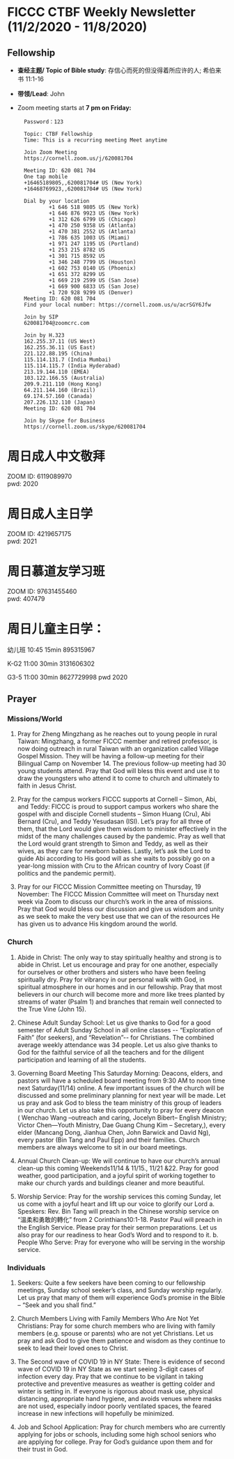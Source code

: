 
# FICCC CTBF Weekly Newsletter (11/2/2020 - 11/8/2020)

 
## Fellowship
- **查经主题/ Topic of Bible study**: 存信心而死的但没得着所应许的人; 希伯来书 11:1-16
- **带领/Lead**: John
		


- Zoom meeting starts at **7 pm on Friday:**
		
		Password：123

		Topic: CTBF Fellowship
		Time: This is a recurring meeting Meet anytime
		
		Join Zoom Meeting
		https://cornell.zoom.us/j/620081704
		
		Meeting ID: 620 081 704
		One tap mobile
		+16465189805,,620081704# US (New York)
		+16468769923,,620081704# US (New York)
		
		Dial by your location
		        +1 646 518 9805 US (New York)
		        +1 646 876 9923 US (New York)
		        +1 312 626 6799 US (Chicago)
		        +1 470 250 9358 US (Atlanta)
		        +1 470 381 2552 US (Atlanta)
		        +1 786 635 1003 US (Miami)
		        +1 971 247 1195 US (Portland)
		        +1 253 215 8782 US
		        +1 301 715 8592 US
		        +1 346 248 7799 US (Houston)
		        +1 602 753 0140 US (Phoenix)
		        +1 651 372 8299 US
		        +1 669 219 2599 US (San Jose)
		        +1 669 900 6833 US (San Jose)
		        +1 720 928 9299 US (Denver)
		Meeting ID: 620 081 704
		Find your local number: https://cornell.zoom.us/u/acrSGY6Jfw
		
		Join by SIP
		620081704@zoomcrc.com
		
		Join by H.323
		162.255.37.11 (US West)
		162.255.36.11 (US East)
		221.122.88.195 (China)
		115.114.131.7 (India Mumbai)
		115.114.115.7 (India Hyderabad)
		213.19.144.110 (EMEA)
		103.122.166.55 (Australia)
		209.9.211.110 (Hong Kong)
		64.211.144.160 (Brazil)
		69.174.57.160 (Canada)
		207.226.132.110 (Japan)
		Meeting ID: 620 081 704
		
		Join by Skype for Business
		https://cornell.zoom.us/skype/620081704

<!--
# Prayer meeting:
	
** Monthly prayer meeting at 7:30 pm on Wednesday （10/21/2020）:**



Join Zoom Meeting
https://cornell.zoom.us/j/97742522979?pwd=S1dwQUk2QTk0NGIySHRVMTA4L2JTUT09

Meeting ID: 977 4252 2979
Passcode: 123
One tap mobile
+16468769923,,97742522979# US (New York)
+16465189805,,97742522979# US (New York)

Dial by your location
        +1 646 876 9923 US (New York)
        +1 646 518 9805 US (New York)
        +1 470 381 2552 US (Atlanta)
        +1 651 372 8299 US (St. Paul)
        +1 786 635 1003 US (Miami)
        +1 301 715 8592 US (Germantown)
        +1 312 626 6799 US (Chicago)
        +1 470 250 9358 US (Atlanta)
        +1 669 900 6833 US (San Jose)
        +1 720 928 9299 US (Denver)
        +1 971 247 1195 US (Portland)
        +1 253 215 8782 US (Tacoma)
        +1 346 248 7799 US (Houston)
        +1 602 753 0140 US (Phoenix)
        +1 669 219 2599 US (San Jose)
Meeting ID: 977 4252 2979
Find your local number: https://cornell.zoom.us/u/atfiiyOJ

Join by SIP
97742522979@zoomcrc.com

Join by H.323
162.255.37.11 (US West)
162.255.36.11 (US East)
115.114.131.7 (India Mumbai)
115.114.115.7 (India Hyderabad)
213.19.144.110 (Amsterdam Netherlands)
213.244.140.110 (Germany)
103.122.166.55 (Australia)
149.137.40.110 (Singapore)
64.211.144.160 (Brazil)
69.174.57.160 (Canada)
207.226.132.110 (Japan)
Meeting ID: 977 4252 2979
Passcode: 123

Join by Skype for Business
https://cornell.zoom.us/skype/97742522979

-->




# 周日成人中文敬拜      
ZOOM ID: 6119089970     
pwd: 2020

# 周日成人主日学          
ZOOM ID: 4219657175      
pwd: 2021
	
# 周日慕道友学习班      
ZOOM ID: 97631455460   
pwd: 407479

# 周日儿童主日学： 

幼儿班  10:45      15min       895315967

K-G2      11:00      30min       3131606302

G3-5      11:00      30min       8627729998
pwd 2020

## Prayer

### Missions/World 
1) Pray for Zheng Mingzhang as he reaches out to young people in rural Taiwan: Mingzhang, a former FICCC member and retired professor, is now doing outreach in rural Taiwan with an organization called Village Gospel Mission. They will be having a follow-up meeting for their Bilingual Camp on November 14. The previous follow-up meeting had 30 young students attend. Pray that God will bless this event and use it to draw the youngsters who attend it to come to church and ultimately to faith in Jesus Christ. 

2) Pray for the campus workers FICCC supports at Cornell – Simon, Abi, and Teddy: FICCC is proud to support campus workers who share the gospel with and disciple Cornell students – Simon Huang (Cru), Abi Bernard (Cru), and Teddy Yesudasan (ISI). Let’s pray for all three of them, that the Lord would give them wisdom to minister effectively in the midst of the many challenges caused by the pandemic. Pray as well that the Lord would grant strength to Simon and Teddy, as well as their wives, as they care for newborn babies. Lastly, let’s ask the Lord to guide Abi according to His good will as she waits to possibly go on a year-long mission with Cru to the African country of Ivory Coast (if politics and the pandemic permit). 

3) Pray for our FICCC Mission Committee meeting on Thursday, 19 November: The FICCC Mission Committee will meet on Thursday next week via Zoom to discuss our church’s work in the area of missions. Pray that God would bless our discussion and give us wisdom and unity as we seek to make the very best use that we can of the resources He has given us to advance His kingdom around the world.



### Church                                                                                                                                                                                                                                                                             
1.	Abide in Christ: The only way to stay spiritually healthy and strong is to abide in Christ. Let us encourage and pray for one another, especially for ourselves or other brothers and sisters who have been feeling spiritually dry. Pray for vibrancy in our personal walk with God, in spiritual atmosphere in our homes and in our fellowship.  Pray that most believers in our church will become more and more like trees planted by streams of water (Psalm 1) and branches that remain well connected to the True Vine (John 15).

2.	Chinese Adult Sunday School: Let us give thanks to God for a good semester of Adult Sunday School in all online classes -- “Exploration of Faith” (for seekers), and “Revelation”-- for Christians. The combined average weekly attendance was 34 people. Let us also give thanks to God for the faithful service of all the teachers and for the diligent participation and learning of all the students.

3.	Governing Board Meeting This Saturday Morning: Deacons, elders, and pastors will have a scheduled board meeting from 9:30 AM to noon time next Saturday(11/14) online. A few important issues of the church will be discussed and some preliminary planning for next year will be made. Let us pray and ask God to bless the team ministry of this group of leaders in our church. Let us also take this opportunity to pray for every deacon (   Wenchao Wang –outreach and caring, Jocelyn Bibert– English Ministry; Victor Chen—Youth Ministry, Dae Guang Chung Kim – Secretary,), every elder (Mancang Dong, Jianhua Chen, John Barwick and David Ng), every pastor (Bin Tang and Paul Epp) and their families. Church members are always welcome to sit in our board meetings.

4.	Annual Church Clean-up:  We will continue to have our church’s annual clean-up this coming Weekends11/14 & 11/15., 11/21 &22. Pray for good weather, good participation, and a joyful spirit of working together to make our church yards and buildings cleaner and more beautiful.

5.	Worship Service: Pray for the worship services this coming Sunday, let us come with a joyful heart and lift up our voice to glorify our Lord 
a.	Speskers: Rev. Bin Tang will preach in the Chinese worship service on “溫柔和勇敢的轉化” from 2 Corinthians10:1-18. Pastor Paul will preach in the English Service. Please pray for their sermon preparations. Let us also pray for our readiness to hear God’s Word and to respond to it.
b.	People Who Serve: Pray for everyone who will be serving in the worship service.





### Individuals
1.	Seekers: Quite a few seekers have been coming to our fellowship meetings, Sunday school seeker’s class, and Sunday worship regularly. Let us pray that many of them will experience God’s promise in the Bible – “Seek and you shall find.”

2.	Church Members Living with Family Members Who Are Not Yet Christians: Pray for some church members who are living with family members (e.g. spouse or parents) who are not yet Christians. Let us pray and ask God to give them patience and wisdom as they continue to seek to lead their loved ones to Christ.

3.	The Second wave of COVID 19 in NY State: There is evidence of second wave of COVID 19  in NY State as we start seeing 3-digit cases of infection every day. Pray that we continue to be vigilant in taking protective and preventive measures as weather is getting colder and winter is setting in. If everyone is rigorous about mask use, physical distancing, appropriate hand hygiene, and avoids venues where masks are not used, especially indoor poorly ventilated spaces, the feared increase in new infections will hopefully be minimized.

4.	Job and School Application: Pray for church members who are currently applying for jobs or schools, including some high school seniors who are applying for college. Pray for God’s guidance upon them and for their trust in God.




